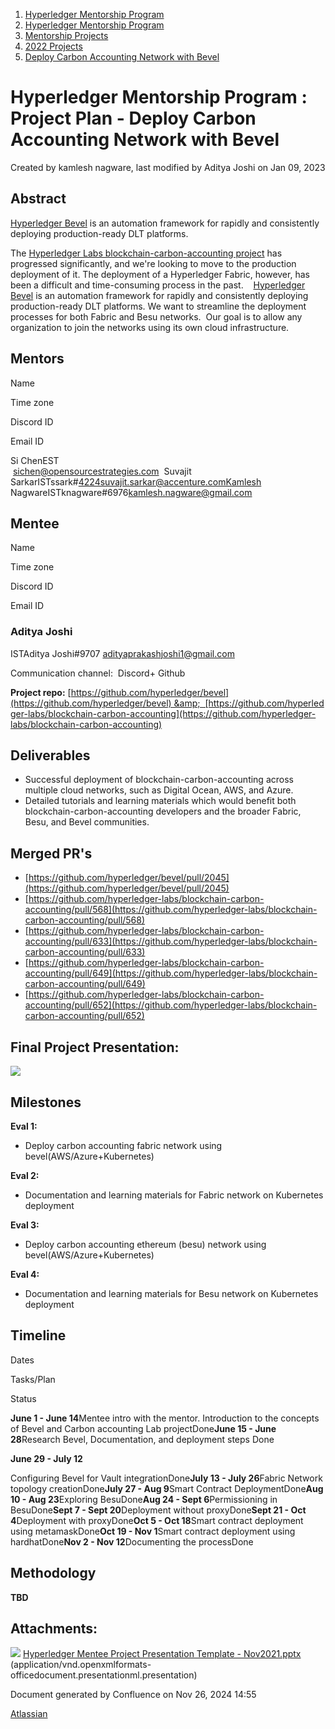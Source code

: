 1. [Hyperledger Mentorship Program](index.html)
2. [Hyperledger Mentorship Program](Hyperledger-Mentorship-Program_21954571.html)
3. [Mentorship Projects](Mentorship-Projects_21954604.html)
4. [2022 Projects](2022-Projects_21954800.html)
5. [Deploy Carbon Accounting Network with Bevel](Deploy-Carbon-Accounting-Network-with-Bevel_21954817.html)

# Hyperledger Mentorship Program : Project Plan - Deploy Carbon Accounting Network with Bevel

Created by kamlesh nagware, last modified by Aditya Joshi on Jan 09, 2023

## **Abstract**

[Hyperledger Bevel](https://github.com/hyperledger/bevel) is an automation framework for rapidly and consistently deploying production-ready DLT platforms. 

The [Hyperledger Labs blockchain-carbon-accounting project](https://github.com/hyperledger-labs/blockchain-carbon-accounting) has progressed significantly, and we're looking to move to the production deployment of it. The deployment of a Hyperledger Fabric, however, has been a difficult and time-consuming process in the past.    [Hyperledger Bevel](https://github.com/hyperledger/bevel) is an automation framework for rapidly and consistently deploying production-ready DLT platforms. We want to streamline the deployment processes for both Fabric and Besu networks.  Our goal is to allow any organization to join the networks using its own cloud infrastructure.

## **Mentors**

Name

Time zone

Discord ID

Email ID

Si ChenEST  
 [sichen@opensourcestrategies.com](mailto:sichen@opensourcestrategies.com)  Suvajit SarkarISTssark#4224suvajit.sarkar@accenture.comKamlesh NagwareISTknagware#6976[kamlesh.nagware@gmail.com](mailto:kamlesh.nagware@gmail.com)

## **Mentee**

Name

Time zone

Discord ID

Email ID

### Aditya Joshi

ISTAditya Joshi#9707 [adityaprakashjoshi1@gmail.com](mailto:adityaprakashjoshi1@gmail.com)

Communication channel:  Discord+ Github

**Project repo:** [https://github.com/hyperledger/bevel](https://github.com/hyperledger/bevel) &amp;  [https://github.com/hyperledger-labs/blockchain-carbon-accounting](https://github.com/hyperledger-labs/blockchain-carbon-accounting)

## **Deliverables**

- Successful deployment of blockchain-carbon-accounting across multiple cloud networks, such as Digital Ocean, AWS, and Azure.
- Detailed tutorials and learning materials which would benefit both blockchain-carbon-accounting developers and the broader Fabric, Besu, and Bevel communities.

## **Merged PR's**

- [https://github.com/hyperledger/bevel/pull/2045](https://github.com/hyperledger/bevel/pull/2045)
- [https://github.com/hyperledger-labs/blockchain-carbon-accounting/pull/568](https://github.com/hyperledger-labs/blockchain-carbon-accounting/pull/568)
- [https://github.com/hyperledger-labs/blockchain-carbon-accounting/pull/633](https://github.com/hyperledger-labs/blockchain-carbon-accounting/pull/633)
- [https://github.com/hyperledger-labs/blockchain-carbon-accounting/pull/649](https://github.com/hyperledger-labs/blockchain-carbon-accounting/pull/649)
- [https://github.com/hyperledger-labs/blockchain-carbon-accounting/pull/652](https://github.com/hyperledger-labs/blockchain-carbon-accounting/pull/652)

## **Final Project Presentation:**

[![](attachments/thumbnails/21958795/21967158)](attachments/21958795/21967158.pptx)

## **Milestones**

**Eval 1:**

- Deploy carbon accounting fabric network using bevel(AWS/Azure+Kubernetes)

**Eval 2:**

- Documentation and learning materials for Fabric network on Kubernetes deployment

**Eval 3:**

- Deploy carbon accounting ethereum (besu) network using bevel(AWS/Azure+Kubernetes)

**Eval 4:**

- Documentation and learning materials for Besu network on Kubernetes deployment

## **Timeline**

Dates

Tasks/Plan

Status

**June 1 - June 14**Mentee intro with the mentor. Introduction to the concepts of Bevel and Carbon accounting Lab projectDone**June 15 - June 28**Research Bevel, Documentation, and deployment steps Done

**June 29 - July 12**

Configuring Bevel for Vault integrationDone**July 13 - July 26**Fabric Network topology creationDone**July 27 - Aug 9**Smart Contract DeploymentDone**Aug 10 - Aug 23**Exploring BesuDone**Aug 24 - Sept 6**Permissioning in BesuDone**Sept 7 - Sept 20**Deployment without proxyDone**Sept 21 - Oct 4**Deployment with proxyDone**Oct 5 - Oct 18**Smart contract deployment using metamaskDone**Oct 19 - Nov 1**Smart contract deployment using hardhatDone**Nov 2 - Nov 12**Documenting the processDone

## **Methodology**

**TBD**

## Attachments:

![](images/icons/bullet_blue.gif) [Hyperledger Mentee Project Presentation Template - Nov2021.pptx](attachments/21958795/21967158.pptx) (application/vnd.openxmlformats-officedocument.presentationml.presentation)

Document generated by Confluence on Nov 26, 2024 14:55

[Atlassian](http://www.atlassian.com/)
